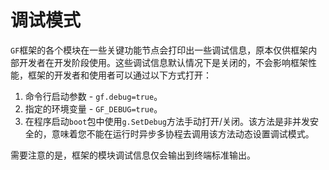 
# 调试模式

`GF`框架的各个模块在一些关键功能节点会打印出一些调试信息，原本仅供框架内部开发者在开发阶段使用。这些调试信息默认情况下是关闭的，不会影响框架性能，框架的开发者和使用者可以通过以下方式打开：

1. 命令行启动参数 - `gf.debug=true`。
1. 指定的环境变量 - `GF_DEBUG=true`。
1. 在程序启动`boot`包中使用`g.SetDebug`方法手动打开/关闭。该方法是非并发安全的，意味着您不能在运行时异步多协程去调用该方法动态设置调试模式。


需要注意的是，框架的模块调试信息仅会输出到终端标准输出。